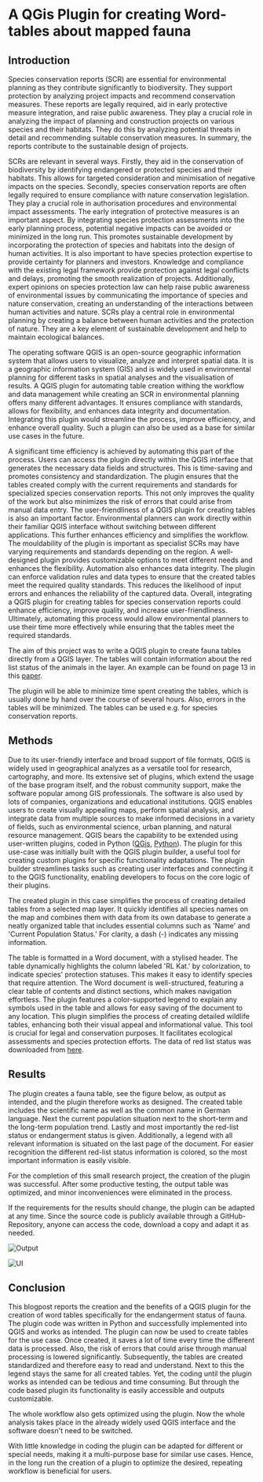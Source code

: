 # A QGis Plugin for creating Word-tables about mapped fauna
## Introduction

Species conservation reports (SCR) are essential for environmental planning as they contribute significantly to biodiversity. They support protection by analyzing project impacts and recommend conservation measures. These reports are legally required, aid in early protective measure integration, and raise public awareness. They play a crucial role in analyzing the impact of planning and construction projects on various species and their habitats. They do this by analyzing potential threats in detail and recommending suitable conservation measures. In summary, the reports contribute to the sustainable design of projects.

SCRs are relevant in several ways. Firstly, they aid in the conservation of biodiversity by identifying endangered or protected species and their habitats. This allows for targeted consideration and minimisation of negative impacts on the species. Secondly, species conservation reports are often legally required to ensure compliance with nature conservation legislation. They play a crucial role in authorisation procedures and environmental impact assessments. The early integration of protective measures is an important aspect. By integrating species protection assessments into the early planning process, potential negative impacts can be avoided or minimized in the long run. This promotes sustainable development by incorporating the protection of species and habitats into the design of human activities. It is also important to have species protection expertise to provide certainty for planners and investors. Knowledge and compliance with the existing legal framework provide protection against legal conflicts and delays, promoting the smooth realization of projects. Additionally, expert opinions on species protection law can help raise public awareness of environmental issues by communicating the importance of species and nature conservation, creating an understanding of the interactions between human activities and nature. SCRs play a central role in environmental planning by creating a balance between human activities and the protection of nature. They are a key element of sustainable development and help to maintain ecological balances.

The operating software QGIS is an open-source geographic information system that allows users to visualize, analyze and interpret spatial data. It is a geographic information system (GIS) and is widely used in environmental planning for different tasks in spatial analyses and the visualisation of results. A QGIS plugin for automating table creation withing the workflow and data management while creating an SCR in environmental planning offers many different advantages. It ensures compliance with standards, allows for flexibility, and enhances data integrity and documentation. Integrating this plugin would streamline the process, improve efficiency, and enhance overall quality. Such a plugin can also be used as a base for similar use cases in the future.

A significant time efficiency is achieved by automating this part of the process. Users can access the plugin directly within the QGIS interface that generates the necessary data fields and structures. This is time-saving and promotes consistency and standardization. The plugin ensures that the tables created comply with the current requirements and standards for specialized species conservation reports. This not only improves the quality of the work but also minimizes the risk of errors that could arise from manual data entry. The user-friendliness of a QGIS plugin for creating tables is also an important factor. Environmental planners can work directly within their familiar QGIS interface without switching between different applications. This further enhances efficiency and simplifies the workflow. The mouldability of the plugin is important as specialist SCRs may have varying requirements and standards depending on the region. A well-designed plugin provides customizable options to meet different needs and enhances the flexibility. Automation also enhances data integrity. The plugin can enforce validation rules and data types to ensure that the created tables meet the required quality standards. This reduces the likelihood of input errors and enhances the reliability of the captured data. Overall, integrating a QGIS plugin for creating tables for species conservation reports could enhance efficiency, improve quality, and increase user-friendliness. Ultimately, automating this process would allow environmental planners to use their time more effectively while ensuring that the tables meet the required standards.

The aim of this project was to write a QGIS plugin to create fauna tables directly from a QGIS layer. The tables will contain information about the red list status of the animals in the layer. An example can be found on page 13 in this [paper](https://roedermark.de/fileadmin/Roedermark/FB6/Stadtplanung/A20.8/03-3_A20.8_Artenschutzrechtlicher_Fachbeitrag.pdf). 

The plugin will be able to minimize time spent creating the tables, which is usually done by hand over the course of several hours. Also, errors in the tables will be minimized. The tables can be used e.g. for species conservation reports.
 
 
## Methods

Due to its user-friendly interface and broad support of file formats, QGIS is widely used in geographical analyzes as a versatile tool for research, cartography, and more. Its extensive set of plugins, which extend the usage of the base program itself, and the robust community support, make the software popular among GIS professionals. The software is also 
used by lots of companies, organizations and educational institutions. QGIS enables users to create visually appealing maps, perform spatial analysis, and integrate data from multiple sources to make informed decisions in a variety of fields, such as environmental science, urban planning, and natural resource management. QGIS bears the capability to be extended using user-written plugins, coded in Python ([QGis](https://qgis.org/en/site/index.html), [Python](https://www.python.org/)).
The plugin for this use-case was initially built with the QGIS plugin builder, a useful tool for creating custom plugins for specific functionality adaptations. The plugin builder streamlines tasks such as creating user interfaces and connecting it to the QGIS functionality, enabling developers to focus on the core logic of their plugins. 

The created plugin in this case simplifies the process of creating detailed tables from a selected map layer. It quickly identifies all species names on the map and combines them with data from its own database to generate a neatly organized table that includes essential columns such as 'Name' and 'Current Population Status.'  For clarity, a dash (-) indicates any missing information.

The table is formatted in a Word document, with a stylised header. The table dynamically highlights the column labeled 'RL Kat.' by colorization, to indicate species' protection statuses. This makes it easy to identify species that require attention. The Word document is well-structured, featuring a clear table of contents and distinct sections, which makes navigation effortless. The plugin features a color-supported legend to explain any symbols used in the table and allows for easy saving of the document to any location. 
This plugin simplifies the process of creating detailed wildlife tables, enhancing both their visual appeal and informational value. This tool is crucial for legal and conservation purposes. It facilitates ecological assessments and species protection efforts. The data of red list status was downloaded from [here](https://www.rote-liste-zentrum.de/de/Download-Wirbeltiere-1874.html).

## Results

The plugin creates a fauna table, see the figure below, as output as intended, and the plugin therefore works as designed. The created table includes the scientific name as well as the common name in German language. Next the current population situation next to the short-term and the long-term population trend. Lastly and most importantly the red-list status or endangerment status is given. Additionally, a legend with all relevant information is situated on the last page of the document. For easier recognition the different red-list status information is colored, so the most important information is easily visible.

For the completion of this small research project, the creation of the plugin was successful. After some productive testing, the output table was optimized, and minor inconveniences were eliminated in the process.

If the requirements for the results should change, the plugin can be adapted at any time. Since the source code is publicly available through a GitHub-Repository, anyone can access the code, download a copy and adapt it as needed.

![Output](img/output.jpg)

![UI](img/UI.png)
 
## Conclusion

This blogpost reports the creation and the benefits of a QGIS plugin for the creation of word tables specifically for the endangerment status of fauna. The plugin code was written in Python and successfully implemented into QGIS and works as intended. The plugin can now be used to create tables for the use case. Once created, it saves a lot of time every time the different data is processed. Also, the risk of errors that could arise through manual processing is lowered significantly. Subsequently, the tables are created standardized and therefore easy to read and understand. Next to this the legend stays the same for all created tables. Yet, the coding until the plugin works as intended can be tedious and time consuming. But through the code based plugin its functionality is easily accessible and outputs customizable.  

The whole workflow also gets optimized using the plugin. Now the whole analysis takes place in the already widely used QGIS interface and the software doesn't need to be switched. 

With little knowledge in coding the plugin can be adapted for different or special needs, making it a multi-purpose base for similar use cases. Hence, in the long run the creation of a plugin to optimize the desired, repeating workflow is beneficial for users. 
